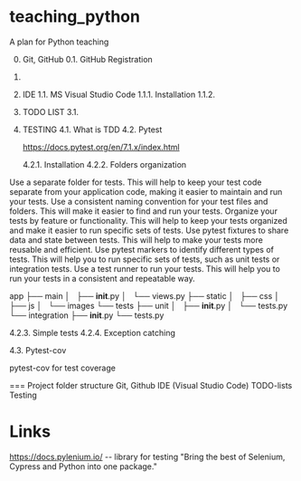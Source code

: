 # teaching_python
A plan for Python teaching

0. Git, GitHub
   0.1. GitHub Registration

1. 

   
3. IDE
   1.1. MS Visual Studio Code
   1.1.1. Installation
   1.1.2.
   
4. TODO LIST
   3.1.
   
5. TESTING
4.1. What is TDD
4.2. Pytest

   https://docs.pytest.org/en/7.1.x/index.html
   
   4.2.1. Installation
   4.2.2. Folders organization

Use a separate folder for tests. This will help to keep your test code separate from your application code, making it easier to maintain and run your tests.
Use a consistent naming convention for your test files and folders. This will make it easier to find and run your tests.
Organize your tests by feature or functionality. This will help to keep your tests organized and make it easier to run specific sets of tests.
Use pytest fixtures to share data and state between tests. This will help to make your tests more reusable and efficient.
Use pytest markers to identify different types of tests. This will help you to run specific sets of tests, such as unit tests or integration tests.
Use a test runner to run your tests. This will help you to run your tests in a consistent and repeatable way.

app
├── main
│   ├── __init__.py
│   └── views.py
├── static
│   ├── css
│   ├── js
│   └── images
└── tests
    ├── unit
    │   ├── __init__.py
    │   └── tests.py
    └── integration
        ├── __init__.py
        └── tests.py
        
   4.2.3. Simple tests
   4.2.4. Exception catching

4.3. Pytest-cov

pytest-cov for test coverage



===
Project folder structure
Git, Github
IDE (Visual Studio Code)
TODO-lists
Testing


# Links

https://docs.pylenium.io/ -- library for testing "Bring the best of Selenium, Cypress and Python into one package."

